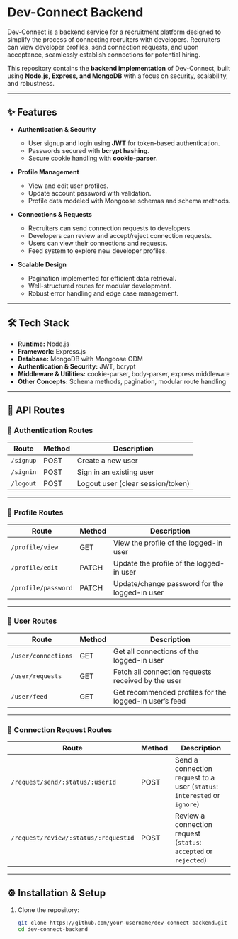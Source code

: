 # Dev-Connect Backend

Dev-Connect is a backend service for a recruitment platform designed to simplify the process of connecting recruiters with developers. Recruiters can view developer profiles, send connection requests, and upon acceptance, seamlessly establish connections for potential hiring.  

This repository contains the **backend implementation** of Dev-Connect, built using **Node.js, Express, and MongoDB** with a focus on security, scalability, and robustness.

---

## ✨ Features

- **Authentication & Security**
  - User signup and login using **JWT** for token-based authentication.
  - Passwords secured with **bcrypt hashing**.
  - Secure cookie handling with **cookie-parser**.

- **Profile Management**
  - View and edit user profiles.
  - Update account password with validation.
  - Profile data modeled with Mongoose schemas and schema methods.

- **Connections & Requests**
  - Recruiters can send connection requests to developers.
  - Developers can review and accept/reject connection requests.
  - Users can view their connections and requests.
  - Feed system to explore new developer profiles.

- **Scalable Design**
  - Pagination implemented for efficient data retrieval.
  - Well-structured routes for modular development.
  - Robust error handling and edge case management.

---

## 🛠️ Tech Stack

- **Runtime:** Node.js
- **Framework:** Express.js
- **Database:** MongoDB with Mongoose ODM
- **Authentication & Security:** JWT, bcrypt
- **Middleware & Utilities:** cookie-parser, body-parser, express middleware
- **Other Concepts:** Schema methods, pagination, modular route handling

---

## 📌 API Routes

### 🔑 Authentication Routes
| Route          | Method | Description                              |
|----------------|--------|------------------------------------------|
| `/signup`      | POST   | Create a new user                        |
| `/signin`      | POST   | Sign in an existing user                 |
| `/logout`      | POST   | Logout user (clear session/token)        |

---

### 👤 Profile Routes
| Route              | Method | Description                                      |
|---------------------|--------|--------------------------------------------------|
| `/profile/view`     | GET    | View the profile of the logged-in user           |
| `/profile/edit`     | PATCH  | Update the profile of the logged-in user         |
| `/profile/password` | PATCH  | Update/change password for the logged-in user    |

---

### 👥 User Routes
| Route              | Method | Description                                               |
|---------------------|--------|-----------------------------------------------------------|
| `/user/connections` | GET    | Get all connections of the logged-in user                 |
| `/user/requests`    | GET    | Fetch all connection requests received by the user        |
| `/user/feed`        | GET    | Get recommended profiles for the logged-in user’s feed    |

---

### 🔗 Connection Request Routes
| Route                                   | Method | Description                                                                 |
|------------------------------------------|--------|-----------------------------------------------------------------------------|
| `/request/send/:status/:userId`         | POST   | Send a connection request to a user (`status`: `interested` or `ignore`)    |
| `/request/review/:status/:requestId`    | POST   | Review a connection request (`status`: `accepted` or `rejected`)            |

---

## ⚙️ Installation & Setup

1. Clone the repository:
   ```bash
   git clone https://github.com/your-username/dev-connect-backend.git
   cd dev-connect-backend
